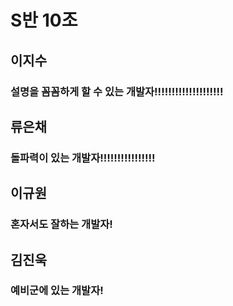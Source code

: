# S반 10조

## 이지수
### 설명을 꼼꼼하게 할 수 있는 개발자!!!!!!!!!!!!!!!!!!!!

## 류은채
### 돌파력이 있는 개발자!!!!!!!!!!!!!!!!

## 이규원
### 혼자서도 잘하는 개발자!

## 김진욱
### 예비군에 있는 개발자!